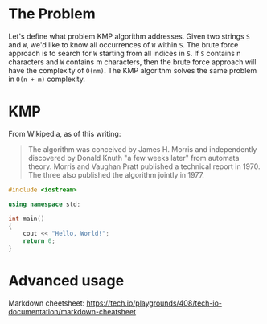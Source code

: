 # The Problem

Let's define what problem KMP algorithm addresses. Given two strings `S` and `W`, we'd like to know all occurrences of `W` within `S`. The brute force approach is to search for `W` starting from all indices in `S`. If `S` contains n characters and `W` contains m characters, then the brute force approach will have the complexity of `O(nm)`. The KMP algorithm solves the same problem in `O(n + m)` complexity.

# KMP

From Wikipedia, as of this writing:

> The algorithm was conceived by James H. Morris and independently discovered by Donald Knuth "a few weeks later" from automata theory. Morris and Vaughan Pratt published a technical report in 1970. The three also published the algorithm jointly in 1977.

```C++ runnable
#include <iostream>

using namespace std;

int main() 
{
    cout << "Hello, World!";
    return 0;
}
```

# Advanced usage

Markdown cheetsheet: https://tech.io/playgrounds/408/tech-io-documentation/markdown-cheatsheet
